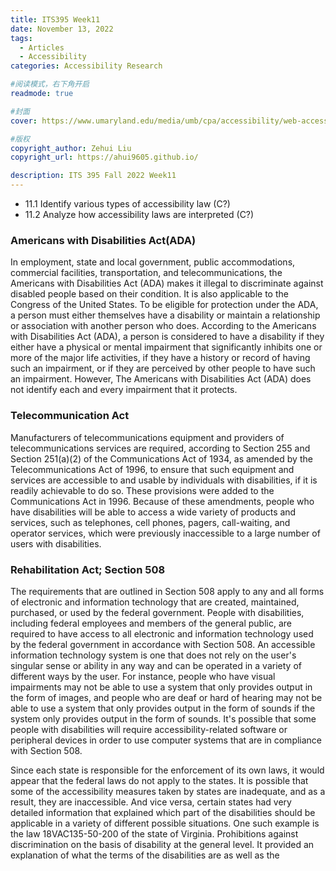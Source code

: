 ```yaml
---
title: ITS395 Week11
date: November 13, 2022
tags:
  - Articles
  - Accessibility
categories: Accessibility Research

#阅读模式，右下角开启
readmode: true

#封面
cover: https://www.umaryland.edu/media/umb/cpa/accessibility/web-accessibility-page/accessibility.jpg

#版权
copyright_author: Zehui Liu
copyright_url: https://ahui9605.github.io/

description: ITS 395 Fall 2022 Week11
---
```


- 11.1 Identify various types of accessibility law (C?)
- 11.2 Analyze how accessibility laws are interpreted (C?)

### Americans with Disabilities Act(ADA)

In employment, state and local government, public accommodations, commercial facilities, transportation, and telecommunications, the Americans with Disabilities Act (ADA) makes it illegal to discriminate against disabled people based on their condition. It is also applicable to the Congress of the United States.
To be eligible for protection under the ADA, a person must either themselves have a disability or maintain a relationship or association with another person who does. According to the Americans with Disabilities Act (ADA), a person is considered to have a disability if they either have a physical or mental impairment that significantly inhibits one or more of the major life activities, if they have a history or record of having such an impairment, or if they are perceived by other people to have such an impairment. However, The Americans with Disabilities Act (ADA) does not identify each and every impairment that it protects.

### Telecommunication Act

Manufacturers of telecommunications equipment and providers of telecommunications services are required, according to Section 255 and Section 251(a)(2) of the Communications Act of 1934, as amended by the Telecommunications Act of 1996, to ensure that such equipment and services are accessible to and usable by individuals with disabilities, if it is readily achievable to do so. These provisions were added to the Communications Act in 1996. Because of these amendments, people who have disabilities will be able to access a wide variety of products and services, such as telephones, cell phones, pagers, call-waiting, and operator services, which were previously inaccessible to a large number of users with disabilities.

### Rehabilitation Act; Section 508

The requirements that are outlined in Section 508 apply to any and all forms of electronic and information technology that are created, maintained, purchased, or used by the federal government. People with disabilities, including federal employees and members of the general public, are required to have access to all electronic and information technology used by the federal government in accordance with Section 508.
An accessible information technology system is one that does not rely on the user's singular sense or ability in any way and can be operated in a variety of different ways by the user. For instance, people who have visual impairments may not be able to use a system that only provides output in the form of images, and people who are deaf or hard of hearing may not be able to use a system that only provides output in the form of sounds if the system only provides output in the form of sounds. It's possible that some people with disabilities will require accessibility-related software or peripheral devices in order to use computer systems that are in compliance with Section 508.

Since each state is responsible for the enforcement of its own laws, it would appear that the federal laws do not apply to the states. It is possible that some of the accessibility measures taken by states are inadequate, and as a result, they are inaccessible.
And vice versa, certain states had very detailed information that explained which part of the disabilities should be applicable in a variety of different possible situations. One such example is the law 18VAC135-50-200 of the state of Virginia. Prohibitions against discrimination on the basis of disability at the general level. It provided an explanation of what the terms of the disabilities are as well as the
